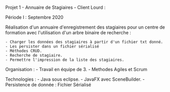 Projet 1 - Annuaire de Stagiaires - Client Lourd : 

Période I : Septembre 2020

Réalisation d'un annuaire d'enregistrement des stagiaires 
pour un centre de formation avec l'utilisation d'un arbre binaire de recherche :

	- Charger les données des stagiaires à partir d'un fichier txt donné.
	- Les persister dans un fichier sérialisé 
	- Méthodes CRUD.
	- Recherche de stagiaire.
	- Permettre l'impression de la liste des stagiaires.


Organisation :
	- Travail en équipe de 3.
	- Methodes Agiles et Scrum

Technologies :
	- Java sous eclipse.
	- JavaFX avec SceneBuilder.
	- Persistence de donnée : Fichier Sérialisé

